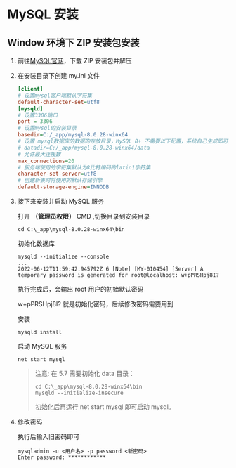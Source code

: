 # MySQL 安装

## Window 环境下 ZIP 安装包安装

1. 前往[MySQL官网](https://dev.mysql.com/downloads/mysql/)，下载 ZIP 安装包并解压

2. 在安装目录下创建 my.ini 文件

    ```ini
    [client]
    # 设置mysql客户端默认字符集
    default-character-set=utf8
    [mysqld]
    # 设置3306端口
    port = 3306
    # 设置mysql的安装目录
    basedir=C:/_app/mysql-8.0.28-winx64
    # 设置 mysql数据库的数据的存放目录，MySQL 8+ 不需要以下配置，系统自己生成即可，否则有可能报错
    # datadir=C:/_app/mysql-8.0.28-winx64/data
    # 允许最大连接数
    max_connections=20
    # 服务端使用的字符集默认为8比特编码的latin1字符集
    character-set-server=utf8
    # 创建新表时将使用的默认存储引擎
    default-storage-engine=INNODB
    ```

3. 接下来安装并启动 MySQL 服务

    打开 **（管理员权限）** CMD ,切换目录到安装目录

    ```shell
    cd C:\_app\mysql-8.0.28-winx64\bin
    ```

    初始化数据库

    ```shell
    mysqld --initialize --console
    ...
    2022-06-12T11:59:42.945792Z 6 [Note] [MY-010454] [Server] A temporary password is generated for root@localhost: w+pPRSHpj8I?
    ```

    执行完成后，会输出 root 用户的初始默认密码

    w+pPRSHpj8I? 就是初始化密码，后续修改密码需要用到

    安装

    ```shell
    mysqld install
    ```

    启动 MySQL 服务

    ```shell
    net start mysql
    ```

    > 注意: 在 5.7 需要初始化 data 目录：
    >
    > ```shell
    > cd C:\_app\mysql-8.0.28-winx64\bin
    > mysqld --initialize-insecure 
    > ```
    >
    > 初始化后再运行 net start mysql 即可启动 mysql。

4. 修改密码

    执行后输入旧密码即可

    ```shell
    mysqladmin -u <用户名> -p password <新密码>
    Enter password: ************
    ```